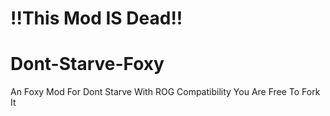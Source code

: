 # !!This Mod IS Dead!!

# Dont-Starve-Foxy
An Foxy Mod For Dont Starve With ROG Compatibility You Are Free To Fork It
